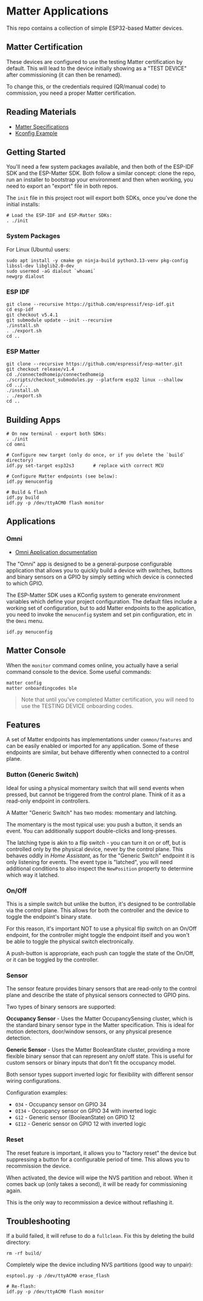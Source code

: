 Matter Applications
===================
This repo contains a collection of simple ESP32-based Matter devices.

Matter Certification
--------------------
These devices are configured to use the testing Matter certification by default. This will lead to the device 
initially showing as a "TEST DEVICE" after commissioning (it can then be renamed).

To change this, or the credentials required (QR/manual code) to commission, you need a proper Matter certification.

Reading Materials
-----------------
* [Matter Specifications](https://handbook.buildwithmatter.com/specification/)
* [Kconfig Example](https://github.com/espressif/esp-idf/blob/master/examples/common_components/protocol_examples_common/Kconfig.projbuild)

Getting Started
---------------
You'll need a few system packages available, and then both of the ESP-IDF SDK and the ESP-Matter SDK. Both follow
a similar concept: clone the repo, run an installer to bootstrap your environment and then when working, you need
to export an "export" file in both repos.

The `init` file in this project root will export both SDKs, once you've done the initial installs:

    # Load the ESP-IDF and ESP-Matter SDKs:
    . ./init

### System Packages
For Linux (Ubuntu) users:

	sudo apt install -y cmake gn ninja-build python3.13-venv pkg-config libssl-dev libglib2.0-dev
	sudo usermod -aG dialout `whoami`
	newgrp dialout

### ESP IDF

	git clone --recursive https://github.com/espressif/esp-idf.git
	cd esp-idf
	git checkout v5.4.1
	git submodule update --init --recursive
	./install.sh
	. ./export.sh
	cd ..

### ESP Matter
	
	git clone --recursive https://github.com/espressif/esp-matter.git
	git checkout release/v1.4
	cd ./connectedhomeip/connectedhomeip
	./scripts/checkout_submodules.py --platform esp32 linux --shallow
	cd ../..
	./install.sh
	. ./export.sh
	cd ..

Building Apps
-------------

    # On new terminal - export both SDKs:
    . ./init
    cd omni
	
    # Configure new target (only do once, or if you delete the `build` directory)
	idf.py set-target esp32s3		# replace with correct MCU

	# Configure Matter endpoints (see below):
	idf.py menuconfig

	# Build & flash
	idf.py build 
	idf.py -p /dev/ttyACM0 flash monitor

Applications
------------
### Omni

* [Omni Application documentation](omni/README.md)

The "Omni" app is designed to be a general-purpose configurable application that allows you to quickly build a device
with switches, buttons and binary sensors on a GPIO by simply setting which device is connected to which GPIO.

The ESP-Matter SDK uses a KConfig system to generate environment variables which define your project configuration.
The default files include a working set of configuration, but to add Matter endpoints to the application, you need to
invoke the `menuconfig` system and set pin configuration, etc in the `Omni` menu.

    idf.py menuconfig

Matter Console
--------------
When the `monitor` command comes online, you actually have a serial command console to the device. Some useful
commands:

	matter config
	matter onboardingcodes ble

> Note that until you've completed Matter certification, you will need to use the TESTING DEVICE onboarding codes.

Features
--------
A set of Matter endpoints has implementations under `common/features` and can be easily enabled or imported for any
application. Some of these endpoints are similar, but behave differently when connected to a control plane.

### Button (Generic Switch)
Ideal for using a physical momentary switch that will send events when pressed, but cannot be triggered from the
control plane. Think of it as a read-only endpoint in controllers.

A Matter "Generic Switch" has two modes: momentary and latching. 

The momentary is the most typical use: you push a button, it sends an event. You can additionally support double-clicks
and long-presses. 

The latching type is akin to a flip switch - you can turn it on or off, but is controlled only by the physical device, 
never by the control plane. This behaves oddly in _Home Assistant_, as for the "Generic Switch" endpoint it is only 
listening for events. The event type is "latched", you will need additional conditions to also inspect the 
`NewPosition` property to determine which way it latched.

### On/Off
This is a simple switch but unlike the button, it's designed to be controllable via the control plane. This allows
for both the controller and the device to toggle the endpoint's binary state.

For this reason, it's important NOT to use a physical flip switch on an On/Off endpoint, for the controller might 
toggle the endpoint itself and you won't be able to toggle the physical switch electronically. 

A push-button is appropriate, each push can toggle the state of the On/Off, or it can be toggled by the controller.

### Sensor
The sensor feature provides binary sensors that are read-only to the control plane and describe the state of physical 
sensors connected to GPIO pins.

Two types of binary sensors are supported:

**Occupancy Sensor** - Uses the Matter OccupancySensing cluster, which is the standard binary sensor type in the 
Matter specification. This is ideal for motion detectors, door/window sensors, or any physical presence detection.

**Generic Sensor** - Uses the Matter BooleanState cluster, providing a more flexible binary sensor that can represent 
any on/off state. This is useful for custom sensors or binary inputs that don't fit the occupancy model.

Both sensor types support inverted logic for flexibility with different sensor wiring configurations.

Configuration examples:
- `O34` - Occupancy sensor on GPIO 34
- `OI34` - Occupancy sensor on GPIO 34 with inverted logic
- `G12` - Generic sensor (BooleanState) on GPIO 12  
- `GI12` - Generic sensor on GPIO 12 with inverted logic

### Reset
The reset feature is important, it allows you to "factory reset" the device but suppressing a button for a configurable
period of time. This allows you to recommission the device.

When activated, the device will wipe the NVS partition and reboot. When it comes back up (only takes a second), it
will be ready for commissioning again.

This is the only way to recommission a device without reflashing it.

Troubleshooting
---------------
If a build failed, it will refuse to do a `fullclean`. Fix this by deleting the build directory:

    rm -rf build/

Completely wipe the device including NVS partitions (good way to unpair):

    esptool.py -p /dev/ttyACM0 erase_flash
    
    # Re-flash:
    idf.py -p /dev/ttyACM0 flash monitor


